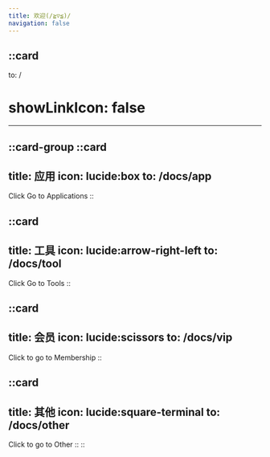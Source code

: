 ```yaml
---
title: 欢迎(/≧▽≦)/
navigation: false
---
```


::card
---
to: /
# showLinkIcon: false
---

::card-group
  ::card
  ---
  title: 应用
  icon: lucide:box
  to: /docs/app
  ---
  Click Go to Applications
  ::

  ::card
  ---
  title: 工具
  icon: lucide:arrow-right-left
  to: /docs/tool
  ---
  Click Go to Tools
  ::

  ::card
  ---
  title: 会员
  icon: lucide:scissors
  to: /docs/vip
  ---
  Click to go to Membership
  ::

  ::card
  ---
  title: 其他
  icon: lucide:square-terminal
  to: /docs/other
  ---
  Click to go to Other
  ::
::
